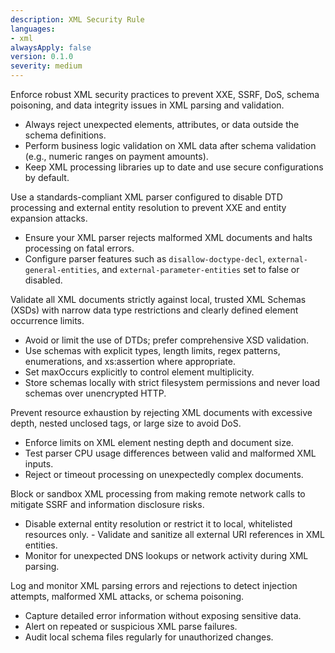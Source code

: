 ```yaml
---
description: XML Security Rule
languages:
- xml
alwaysApply: false
version: 0.1.0
severity: medium
---
```


Enforce robust XML security practices to prevent XXE, SSRF, DoS, schema poisoning, and data integrity issues in XML parsing and validation.

- Always reject unexpected elements, attributes, or data outside the schema definitions.
- Perform business logic validation on XML data after schema validation (e.g., numeric ranges on payment amounts).
- Keep XML processing libraries up to date and use secure configurations by default.

Use a standards-compliant XML parser configured to disable DTD processing and external entity resolution to prevent XXE and entity expansion attacks.
- Ensure your XML parser rejects malformed XML documents and halts processing on fatal errors.
- Configure parser features such as `disallow-doctype-decl`, `external-general-entities`, and `external-parameter-entities` set to false or disabled.

Validate all XML documents strictly against local, trusted XML Schemas (XSDs) with narrow data type restrictions and clearly defined element occurrence limits.
- Avoid or limit the use of DTDs; prefer comprehensive XSD validation.
- Use schemas with explicit types, length limits, regex patterns, enumerations, and xs:assertion where appropriate.
- Set maxOccurs explicitly to control element multiplicity.
- Store schemas locally with strict filesystem permissions and never load schemas over unencrypted HTTP.

Prevent resource exhaustion by rejecting XML documents with excessive depth, nested unclosed tags, or large size to avoid DoS.
- Enforce limits on XML element nesting depth and document size.
- Test parser CPU usage differences between valid and malformed XML inputs.
- Reject or timeout processing on unexpectedly complex documents.

Block or sandbox XML processing from making remote network calls to mitigate SSRF and information disclosure risks.
- Disable external entity resolution or restrict it to local, whitelisted resources only.
      - Validate and sanitize all external URI references in XML entities.
- Monitor for unexpected DNS lookups or network activity during XML parsing.

Log and monitor XML parsing errors and rejections to detect injection attempts, malformed XML attacks, or schema poisoning.
- Capture detailed error information without exposing sensitive data.
 - Alert on repeated or suspicious XML parse failures.
- Audit local schema files regularly for unauthorized changes.